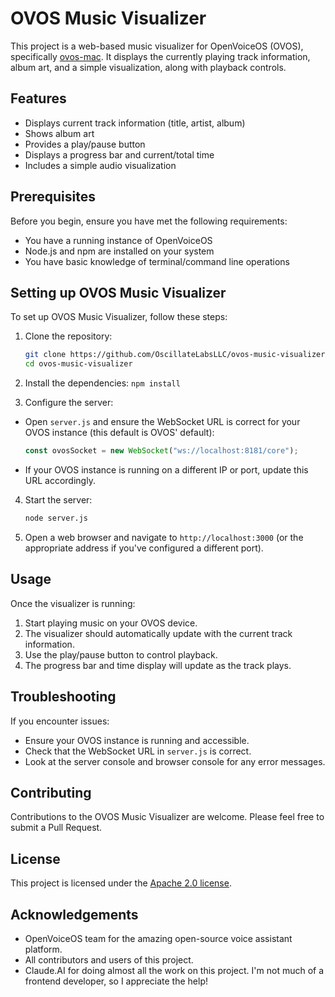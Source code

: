 # OVOS Music Visualizer

This project is a web-based music visualizer for OpenVoiceOS (OVOS), specifically [ovos-mac](https://github.com/OscillateLabsLLC/ovos-mac). It displays the currently playing track information, album art, and a simple visualization, along with playback controls.

## Features

- Displays current track information (title, artist, album)
- Shows album art
- Provides a play/pause button
- Displays a progress bar and current/total time
- Includes a simple audio visualization

## Prerequisites

Before you begin, ensure you have met the following requirements:

- You have a running instance of OpenVoiceOS
- Node.js and npm are installed on your system
- You have basic knowledge of terminal/command line operations

## Setting up OVOS Music Visualizer

To set up OVOS Music Visualizer, follow these steps:

1. Clone the repository:

   ```sh
   git clone https://github.com/OscillateLabsLLC/ovos-music-visualizer.git
   cd ovos-music-visualizer
   ```

2. Install the dependencies:
   `npm install`
3. Configure the server:

- Open `server.js` and ensure the WebSocket URL is correct for your OVOS instance (this default is OVOS' default):

  ```javascript
  const ovosSocket = new WebSocket("ws://localhost:8181/core");
  ```

- If your OVOS instance is running on a different IP or port, update this URL accordingly.

4. Start the server:

   ```sh
   node server.js
   ```

5. Open a web browser and navigate to `http://localhost:3000` (or the appropriate address if you've configured a different port).

## Usage

Once the visualizer is running:

1. Start playing music on your OVOS device.
2. The visualizer should automatically update with the current track information.
3. Use the play/pause button to control playback.
4. The progress bar and time display will update as the track plays.

## Troubleshooting

If you encounter issues:

- Ensure your OVOS instance is running and accessible.
- Check that the WebSocket URL in `server.js` is correct.
- Look at the server console and browser console for any error messages.

## Contributing

Contributions to the OVOS Music Visualizer are welcome. Please feel free to submit a Pull Request.

## License

This project is licensed under the [Apache 2.0 license](LICENSE).

## Acknowledgements

- OpenVoiceOS team for the amazing open-source voice assistant platform.
- All contributors and users of this project.
- Claude.AI for doing almost all the work on this project. I'm not much of a frontend developer, so I appreciate the help!
